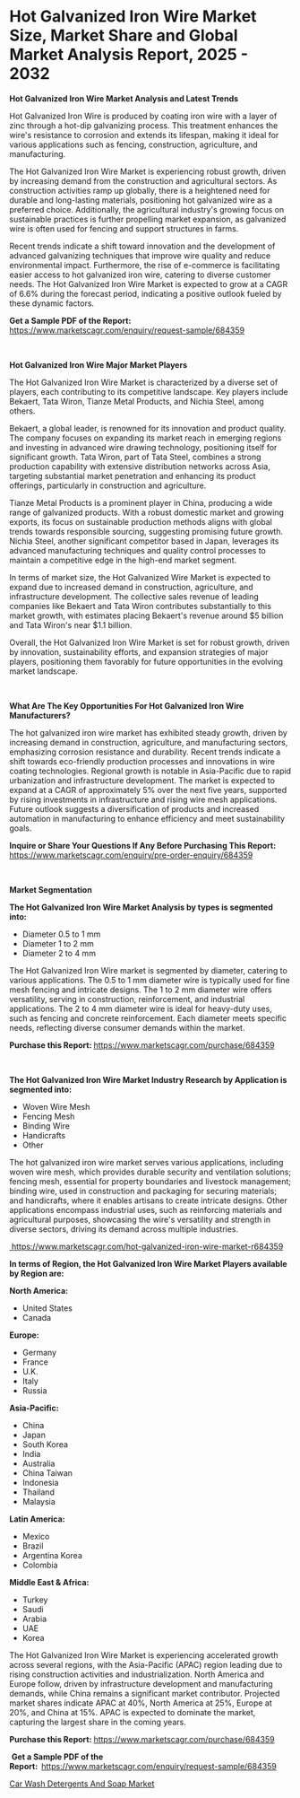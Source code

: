 <p><h1>Hot Galvanized Iron Wire Market Size, Market Share and Global Market Analysis Report, 2025 - 2032</h1></p><p><strong>Hot Galvanized Iron Wire Market Analysis and Latest Trends</strong></p>
<p><p>Hot Galvanized Iron Wire is produced by coating iron wire with a layer of zinc through a hot-dip galvanizing process. This treatment enhances the wire's resistance to corrosion and extends its lifespan, making it ideal for various applications such as fencing, construction, agriculture, and manufacturing.</p><p>The Hot Galvanized Iron Wire Market is experiencing robust growth, driven by increasing demand from the construction and agricultural sectors. As construction activities ramp up globally, there is a heightened need for durable and long-lasting materials, positioning hot galvanized wire as a preferred choice. Additionally, the agricultural industry's growing focus on sustainable practices is further propelling market expansion, as galvanized wire is often used for fencing and support structures in farms.</p><p>Recent trends indicate a shift toward innovation and the development of advanced galvanizing techniques that improve wire quality and reduce environmental impact. Furthermore, the rise of e-commerce is facilitating easier access to hot galvanized iron wire, catering to diverse customer needs. The Hot Galvanized Iron Wire Market is expected to grow at a CAGR of 6.6% during the forecast period, indicating a positive outlook fueled by these dynamic factors.</p></p>
<p><strong>Get a Sample PDF of the Report:&nbsp;</strong> <a href="https://www.marketscagr.com/enquiry/request-sample/684359?utm_campaign=2304&utm_medium=2&utm_source=Github&utm_content=ia&utm_term=08032025&utm_id=hot-galvanized-iron-wire">https://www.marketscagr.com/enquiry/request-sample/684359</a></p>
<p>&nbsp;</p>
<p><strong>Hot Galvanized Iron Wire Major Market Players</strong></p>
<p><p>The Hot Galvanized Iron Wire Market is characterized by a diverse set of players, each contributing to its competitive landscape. Key players include Bekaert, Tata Wiron, Tianze Metal Products, and Nichia Steel, among others.</p><p>Bekaert, a global leader, is renowned for its innovation and product quality. The company focuses on expanding its market reach in emerging regions and investing in advanced wire drawing technology, positioning itself for significant growth. Tata Wiron, part of Tata Steel, combines a strong production capability with extensive distribution networks across Asia, targeting substantial market penetration and enhancing its product offerings, particularly in construction and agriculture.</p><p>Tianze Metal Products is a prominent player in China, producing a wide range of galvanized products. With a robust domestic market and growing exports, its focus on sustainable production methods aligns with global trends towards responsible sourcing, suggesting promising future growth. Nichia Steel, another significant competitor based in Japan, leverages its advanced manufacturing techniques and quality control processes to maintain a competitive edge in the high-end market segment.</p><p>In terms of market size, the Hot Galvanized Wire Market is expected to expand due to increased demand in construction, agriculture, and infrastructure development. The collective sales revenue of leading companies like Bekaert and Tata Wiron contributes substantially to this market growth, with estimates placing Bekaert's revenue around $5 billion and Tata Wiron's near $1.1 billion.</p><p>Overall, the Hot Galvanized Iron Wire Market is set for robust growth, driven by innovation, sustainability efforts, and expansion strategies of major players, positioning them favorably for future opportunities in the evolving market landscape.</p></p>
<p>&nbsp;</p>
<p><strong>What Are The Key Opportunities For Hot Galvanized Iron Wire Manufacturers?</strong></p>
<p><p>The hot galvanized iron wire market has exhibited steady growth, driven by increasing demand in construction, agriculture, and manufacturing sectors, emphasizing corrosion resistance and durability. Recent trends indicate a shift towards eco-friendly production processes and innovations in wire coating technologies. Regional growth is notable in Asia-Pacific due to rapid urbanization and infrastructure development. The market is expected to expand at a CAGR of approximately 5% over the next five years, supported by rising investments in infrastructure and rising wire mesh applications. Future outlook suggests a diversification of products and increased automation in manufacturing to enhance efficiency and meet sustainability goals.</p></p>
<p><strong>Inquire or Share Your Questions If Any Before Purchasing This Report:</strong> <a href="https://www.marketscagr.com/enquiry/pre-order-enquiry/684359?utm_campaign=2304&utm_medium=2&utm_source=Github&utm_content=ia&utm_term=08032025&utm_id=hot-galvanized-iron-wire">https://www.marketscagr.com/enquiry/pre-order-enquiry/684359</a></p>
<p>&nbsp;</p>
<p><strong>Market Segmentation</strong></p>
<p><strong>The Hot Galvanized Iron Wire Market Analysis by types is segmented into:</strong></p>
<p><ul><li>Diameter 0.5 to 1 mm</li><li>Diameter 1 to 2 mm</li><li>Diameter 2 to 4 mm</li></ul></p>
<p><p>The Hot Galvanized Iron Wire market is segmented by diameter, catering to various applications. The 0.5 to 1 mm diameter wire is typically used for fine mesh fencing and intricate designs. The 1 to 2 mm diameter wire offers versatility, serving in construction, reinforcement, and industrial applications. The 2 to 4 mm diameter wire is ideal for heavy-duty uses, such as fencing and concrete reinforcement. Each diameter meets specific needs, reflecting diverse consumer demands within the market.</p></p>
<p><strong>Purchase this Report:&nbsp;</strong><a href="https://www.marketscagr.com/purchase/684359?utm_campaign=2304&utm_medium=2&utm_source=Github&utm_content=ia&utm_term=08032025&utm_id=hot-galvanized-iron-wire">https://www.marketscagr.com/purchase/684359</a></p>
<p>&nbsp;</p>
<p><strong>The Hot Galvanized Iron Wire Market Industry Research by Application is segmented into:</strong></p>
<p><ul><li>Woven Wire Mesh</li><li>Fencing Mesh</li><li>Binding Wire</li><li>Handicrafts</li><li>Other</li></ul></p>
<p><p>The hot galvanized iron wire market serves various applications, including woven wire mesh, which provides durable security and ventilation solutions; fencing mesh, essential for property boundaries and livestock management; binding wire, used in construction and packaging for securing materials; and handicrafts, where it enables artisans to create intricate designs. Other applications encompass industrial uses, such as reinforcing materials and agricultural purposes, showcasing the wire's versatility and strength in diverse sectors, driving its demand across multiple industries.</p></p>
<p><a href="https://www.marketscagr.com/hot-galvanized-iron-wire-market-r684359?utm_campaign=2304&utm_medium=2&utm_source=Github&utm_content=ia&utm_term=08032025&utm_id=hot-galvanized-iron-wire">&nbsp;https://www.marketscagr.com/hot-galvanized-iron-wire-market-r684359</a></p>
<p><strong>In terms of Region, the Hot Galvanized Iron Wire Market Players available by Region are:</strong></p>
<p>
    <p> <strong> North America: </strong>
        <ul>
            <li>United States</li>
            <li>Canada</li>
        </ul>
        </p> 
    <p> <strong> Europe: </strong>
        <ul>
            <li>Germany</li>
            <li>France</li>
            <li>U.K.</li>
            <li>Italy</li>
            <li>Russia</li>
        </ul>
        </p> 
    <p> <strong> Asia-Pacific: </strong>
        <ul>
            <li>China</li>
            <li>Japan</li>
            <li>South Korea</li>
            <li>India</li>
            <li>Australia</li>
            <li>China Taiwan</li>
            <li>Indonesia</li>
            <li>Thailand</li>
            <li>Malaysia</li>
        </ul>
        </p> 
    <p> <strong> Latin America: </strong>
        <ul>
            <li>Mexico</li>
            <li>Brazil</li>
            <li>Argentina Korea</li>
            <li>Colombia</li>
        </ul>
        </p> 
    <p> <strong> Middle East & Africa: </strong>
        <ul>
            <li>Turkey</li>
            <li>Saudi</li>
            <li>Arabia</li>
            <li>UAE</li>
            <li>Korea</li>
        </ul>
    </p>
    </p>
<p><p>The Hot Galvanized Iron Wire Market is experiencing accelerated growth across several regions, with the Asia-Pacific (APAC) region leading due to rising construction activities and industrialization. North America and Europe follow, driven by infrastructure development and manufacturing demands, while China remains a significant market contributor. Projected market shares indicate APAC at 40%, North America at 25%, Europe at 20%, and China at 15%. APAC is expected to dominate the market, capturing the largest share in the coming years.</p></p>
<p><strong>Purchase this Report: </strong><a href="https://www.marketscagr.com/purchase/684359?utm_campaign=2304&utm_medium=2&utm_source=Github&utm_content=ia&utm_term=08032025&utm_id=hot-galvanized-iron-wire">https://www.marketscagr.com/purchase/684359</a></p>
<p>&nbsp;<strong>Get a Sample PDF of the Report:&nbsp;&nbsp;</strong><a href="https://www.marketscagr.com/enquiry/request-sample/684359?utm_campaign=2304&utm_medium=2&utm_source=Github&utm_content=ia&utm_term=08032025&utm_id=hot-galvanized-iron-wire">https://www.marketscagr.com/enquiry/request-sample/684359</a></p>
<p><strong></strong></p>
<p><p><a href="https://github.com/gullattedenna/Market-Research-Report-List-1/blob/main/car-wash-detergents-and-soap-market.md?utm_campaign=2304&utm_medium=2&utm_source=Github&utm_content=ia&utm_term=08032025&utm_id=hot-galvanized-iron-wire">Car Wash Detergents And Soap Market</a></p></p>